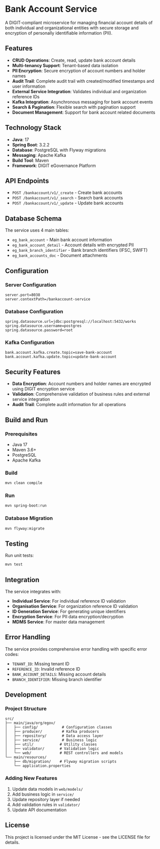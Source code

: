 # Bank Account Service

A DIGIT-compliant microservice for managing financial account details of both individual and organizational entities with secure storage and encryption of personally identifiable information (PII).

## Features

- **CRUD Operations**: Create, read, update bank account details
- **Multi-tenancy Support**: Tenant-based data isolation
- **PII Encryption**: Secure encryption of account numbers and holder names
- **Audit Trail**: Complete audit trail with created/modified timestamps and user information
- **External Service Integration**: Validates individual and organization reference IDs
- **Kafka Integration**: Asynchronous messaging for bank account events
- **Search & Pagination**: Flexible search with pagination support
- **Document Management**: Support for bank account related documents

## Technology Stack

- **Java**: 17
- **Spring Boot**: 3.2.2
- **Database**: PostgreSQL with Flyway migrations
- **Messaging**: Apache Kafka
- **Build Tool**: Maven
- **Framework**: DIGIT eGovernance Platform

## API Endpoints

- `POST /bankaccount/v1/_create` - Create bank accounts
- `POST /bankaccount/v1/_search` - Search bank accounts
- `POST /bankaccount/v1/_update` - Update bank accounts

## Database Schema

The service uses 4 main tables:
- `eg_bank_account` - Main bank account information
- `eg_bank_account_detail` - Account details with encrypted PII
- `eg_bank_branch_identifier` - Bank branch identifiers (IFSC, SWIFT)
- `eg_bank_accounts_doc` - Document attachments

## Configuration

### Server Configuration
```properties
server.port=8038
server.contextPath=/bankaccount-service
```

### Database Configuration
```properties
spring.datasource.url=jdbc:postgresql://localhost:5432/works
spring.datasource.username=postgres
spring.datasource.password=root
```

### Kafka Configuration
```properties
bank.account.kafka.create.topic=save-bank-account
bank.account.kafka.update.topic=update-bank-account
```

## Security Features

- **Data Encryption**: Account numbers and holder names are encrypted using DIGIT encryption service
- **Validation**: Comprehensive validation of business rules and external service integration
- **Audit Trail**: Complete audit information for all operations

## Build and Run

### Prerequisites
- Java 17
- Maven 3.6+
- PostgreSQL
- Apache Kafka

### Build
```bash
mvn clean compile
```

### Run
```bash
mvn spring-boot:run
```

### Database Migration
```bash
mvn flyway:migrate
```

## Testing

Run unit tests:
```bash
mvn test
```

## Integration

The service integrates with:
- **Individual Service**: For individual reference ID validation
- **Organisation Service**: For organization reference ID validation
- **ID Generation Service**: For generating unique identifiers
- **Encryption Service**: For PII data encryption/decryption
- **MDMS Service**: For master data management

## Error Handling

The service provides comprehensive error handling with specific error codes:
- `TENANT_ID`: Missing tenant ID
- `REFERENCE_ID`: Invalid reference ID
- `BANK_ACCOUNT_DETAILS`: Missing account details
- `BRANCH_IDENTIFIER`: Missing branch identifier

## Development

### Project Structure
```
src/
├── main/java/org/egov/
│   ├── config/           # Configuration classes
│   ├── producer/         # Kafka producers
│   ├── repository/       # Data access layer
│   ├── service/          # Business logic
│   ├── util/            # Utility classes
│   ├── validator/       # Validation logic
│   └── web/             # REST controllers and models
└── main/resources/
    ├── db/migration/    # Flyway migration scripts
    └── application.properties
```

### Adding New Features
1. Update data models in `web/models/`
2. Add business logic in `service/`
3. Update repository layer if needed
4. Add validation rules in `validator/`
5. Update API documentation

## License

This project is licensed under the MIT License - see the LICENSE file for details.